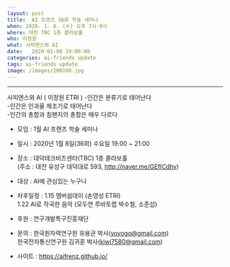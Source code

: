 ```yaml
---
layout: post
title:  AI 프렌즈 36회 학술 세미나
when: 2020. 1. 8. (수) 오후 7시-9시
where: 대전 TBC 1층 콜라보홀
who: 이정원
what: 사피엔스와 AI
date:   2020-01-08 19:00:00
categories: ai-friends update
tags: ai-friends update
image: /images/200108.jpg
---
```

***  
사피엔스와 AI ( 이정원 ETRI )
-인간은 분류기로 태어난다  
-인간은 인과율 제조기로 태어난다  
-인간의 총합과 침팬지의 총합은 매우 다르다  




- 모임 : 1월 AI 프렌즈 학술 세미나  
- 일시 : 2020년 1월 8일(36회) 수요일 19:00 ~ 21:00  
- 장소 : 대덕테크비즈센터(TBC) 1층 콜라보홀  
             (주소 : 대전 유성구 대덕대로 593, http://naver.me/GEfICdhv)  
- 대상 : AI에 관심있는 누구나  
- 차후일정 : 1.15 멤버쉽데이 (손영성 ETRI)  
            1.22 AI로 작곡한 음악 (모두연 루바토랩 박수철, 소준섭)  


- 후원 : 연구개발특구진흥재단  
- 문의 : 한국원자력연구원 유용균 박사(yoyogo@gmail.com)  
             한국전자통신연구원 김귀훈 박사(kiwi7580@gmail.com)  
- 사이트 : https://aifrenz.github.io/ 
